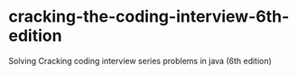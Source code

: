 # cracking-the-coding-interview-6th-edition
Solving Cracking coding interview series problems in java (6th edition)
